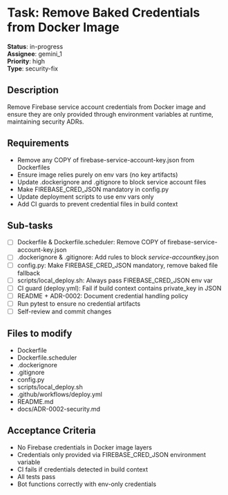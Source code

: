 # Task: Remove Baked Credentials from Docker Image

**Status**: in-progress  
**Assignee**: gemini_1  
**Priority**: high  
**Type**: security-fix

## Description
Remove Firebase service account credentials from Docker image and ensure they are only provided through environment variables at runtime, maintaining security ADRs.

## Requirements
- Remove any COPY of firebase-service-account-key.json from Dockerfiles
- Ensure image relies purely on env vars (no key artifacts)
- Update .dockerignore and .gitignore to block service account files
- Make FIREBASE_CRED_JSON mandatory in config.py
- Update deployment scripts to use env vars only
- Add CI guards to prevent credential files in build context

## Sub-tasks
- [ ] Dockerfile & Dockerfile.scheduler: Remove COPY of firebase-service-account-key.json
- [ ] .dockerignore & .gitignore: Add rules to block *service-account*key.json
- [ ] config.py: Make FIREBASE_CRED_JSON mandatory, remove baked file fallback
- [ ] scripts/local_deploy.sh: Always pass FIREBASE_CRED_JSON env var
- [ ] CI guard (deploy.yml): Fail if build context contains private_key in JSON
- [ ] README + ADR-0002: Document credential handling policy
- [ ] Run pytest to ensure no credential artifacts
- [ ] Self-review and commit changes

## Files to modify
- Dockerfile
- Dockerfile.scheduler  
- .dockerignore
- .gitignore
- config.py
- scripts/local_deploy.sh
- .github/workflows/deploy.yml
- README.md
- docs/ADR-0002-security.md

## Acceptance Criteria
- No Firebase credentials in Docker image layers
- Credentials only provided via FIREBASE_CRED_JSON environment variable
- CI fails if credentials detected in build context
- All tests pass
- Bot functions correctly with env-only credentials 